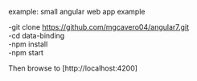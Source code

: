 example: small angular web app example


-git clone https://github.com/mgcavero04/angular7.git<br/>
-cd data-binding<br/>
-npm install<br/>
-npm start<br/>


Then browse to [http://localhost:4200]

